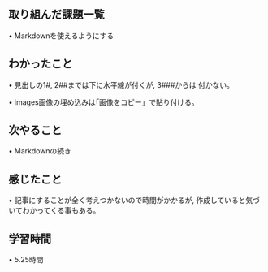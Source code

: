 ## 取り組んだ課題一覧
• Markdownを使えるようにする

## わかったこと
• 見出しの1#, 2##までは下に水平線が付くが, 3###からは
  付かない。

• images画像の埋め込みは｢画像をコピー」で貼り付ける。

## 次やること
• Markdownの続き

## 感じたこと
• 記事にすることが全く考えつかないので時間がかかるが,
  作成していると気づいてわかってくる事もある。

## 学習時間
• 5.25時間